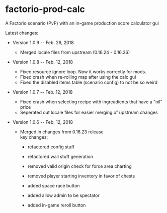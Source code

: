 # factorio-prod-calc
A Factorio scenario (PvP) with an in-game production score calculator gui

Latest changes:

* Version 1.0.9 -- Feb. 26, 2018
  * Merged locale files from upstream (0.16.24 - 0.16.26)

* Version 1.0.8 -- Feb. 12, 2018
  * Fixed resource ignore loop. Now it works correctly for mods.
  * Fixed crash when re-rolling map after using the calc gui
  * Fixed the disabled items table (scenario config) to not be so weird

* Version 1.0.7 -- Feb. 12, 2018
  * Fixed crash when selecting recipe with ingreadients that have a "nil" price
  * Seperated out locale files for easier merging of upstream changes

* Version 1.0.6 -- Feb. 12, 2018
  * Merged in changes from 0.16.23 release  
    key changes:
    * refactored config stuff
    * refactored wall stuff generation

    * removed valid origin check for force area charting
    * removed player starting inventory in favor of chests

    * added space race button
    * added allow admin to be spectator
    * added in-game reroll button
